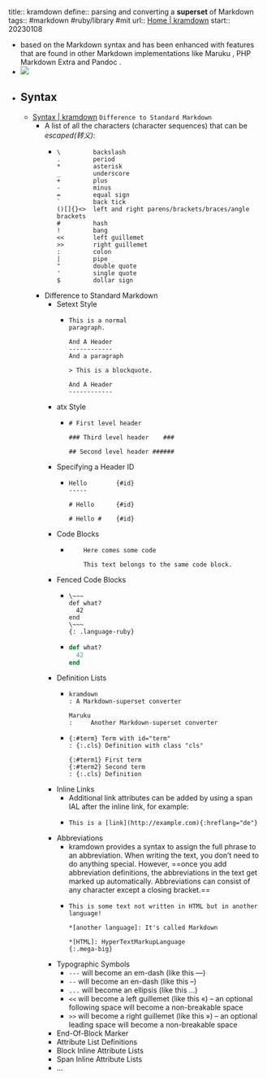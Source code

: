 title:: kramdown
define:: parsing and converting a **superset** of Markdown
tags:: #markdown #ruby/library #mit 
url:: [Home | kramdown](https://kramdown.gettalong.org/index.html)
start:: 20230108

  - based on the Markdown syntax and has been enhanced with features that are found in other Markdown implementations like Maruku , PHP Markdown Extra and Pandoc .
  - ![](https://kramdown.gettalong.org/overview.png)
- ## Syntax
  - [Syntax | kramdown](https://kramdown.gettalong.org/syntax.html) `Difference to Standard Markdown`
    - A list of all the characters (character sequences) that can be *escaped(转义)*:
      - ```
        \         backslash
        .         period
        *         asterisk
        _         underscore
        +         plus
        -         minus
        =         equal sign
        `         back tick
        ()[]{}<>  left and right parens/brackets/braces/angle brackets
        #         hash
        !         bang
        <<        left guillemet
        >>        right guillemet
        :         colon
        |         pipe
        "         double quote
        '         single quote
        $         dollar sign
        ```
    - Difference to Standard Markdown
      - Setext Style
        - ```
          This is a normal
          paragraph.
          
          And A Header
          ------------
          And a paragraph
          
          > This is a blockquote.
          
          And A Header
          ------------
          ```
      - atx Style
        - ```
          # First level header
          
          ### Third level header    ###
          
          ## Second level header ######
          ```
      - Specifying a Header ID
        - ```
          Hello        {#id}
          -----
          
          # Hello      {#id}
          
          # Hello #    {#id}
          ```
      - Code Blocks
        - ```
              Here comes some code
          
              This text belongs to the same code block.
          ```
      - Fenced Code Blocks
        - ```
          \~~~
          def what?
            42
          end
          \~~~
          {: .language-ruby}
          ```
        - ~~~ ruby
          def what?
            42
          end
          ~~~
      - Definition Lists
        - ```
          kramdown
          : A Markdown-superset converter
          
          Maruku
          :     Another Markdown-superset converter
          ```
        - ```
          {:#term} Term with id="term"
          : {:.cls} Definition with class "cls"
          
          {:#term1} First term
          {:#term2} Second term
          : {:.cls} Definition
          ```
      - Inline Links
        - Additional link attributes can be added by using a span IAL after the inline link, for example:
        - ```
          This is a [link](http://example.com){:hreflang="de"}
          ```
      - Abbreviations
        - kramdown provides a syntax to assign the full phrase to an abbreviation. When writing the text, you don’t need to do anything special. However, ==once you add abbreviation definitions, the abbreviations in the text get marked up automatically. Abbreviations can consist of any character except a closing bracket.==
        - ```
          This is some text not written in HTML but in another language!
          
          *[another language]: It's called Markdown
          
          *[HTML]: HyperTextMarkupLanguage
          {:.mega-big}
          ```
      - Typographic Symbols
        - `---` will become an em-dash (like this —)
        - `--` will become an en-dash (like this –)
        - `...` will become an ellipsis (like this …)
        - `<<` will become a left guillemet (like this «) – an optional following space will become a non-breakable space
        - `>>` will become a right guillemet (like this ») – an optional leading space will become a non-breakable space
      - End-Of-Block Marker
      - Attribute List Definitions
      - Block Inline Attribute Lists
      - Span Inline Attribute Lists
      - ...